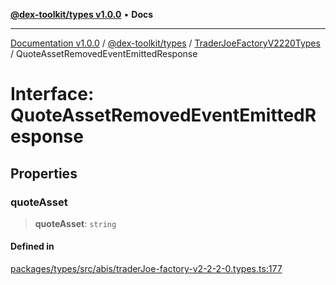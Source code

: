 [**@dex-toolkit/types v1.0.0**](../../../README.md) • **Docs**

***

[Documentation v1.0.0](../../../../../packages.md) / [@dex-toolkit/types](../../../README.md) / [TraderJoeFactoryV2220Types](../README.md) / QuoteAssetRemovedEventEmittedResponse

# Interface: QuoteAssetRemovedEventEmittedResponse

## Properties

### quoteAsset

> **quoteAsset**: `string`

#### Defined in

[packages/types/src/abis/traderJoe-factory-v2-2-2-0.types.ts:177](https://github.com/niZmosis/dex-toolkit/blob/3d8b41b44787b30fbea5de3ab4737662ffb61bc8/packages/types/src/abis/traderJoe-factory-v2-2-2-0.types.ts#L177)
